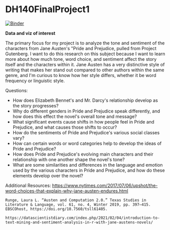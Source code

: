 # DH140FinalProject1

<div class="alert alert-info">
    
[![Binder](https://mybinder.org/badge_logo.svg)](https://mybinder.org/v2/gh/choievelyn3/DH140FInalProject/HEAD)

**Data and viz of interest**
    
   The primary focus for my project is to analyze the tone and sentiment of the characters from Jane Austen's "Pride and Prejudice, pulled from Project Gutenberg. I want to do this research on this subject because I want to learn more about how much tone, word choice, and sentiment affect the story itself and the characters within it. Jane Austen has a very distinctive style of writing that makes her stand out compared to other authors within the same genre, and I'm curious to know how her style differs, whether it be word frequency or linguistic style.
    
Questions:
    
- How does Elizabeth Bennet's and Mr. Darcy's relationship develop as the story progresses? 
- Why do different genders in Pride and Prejudice speak differently, and how does this effect the novel's overall tone and message? 
- What significant events cause shifts in how people feel in Pride and Prejudice, and what causes those shifts to occur? 
- How do the sentiments of Pride and Prejudice's various social classes vary? 
- How can certain words or word categories help to develop the ideas of Pride and Prejudice? 
- How does Pride and Prejudice's evolving main characters and their relationship with one another shape the novel's tone? 
- What are some similarities and differences in the language and emotion used by the various characters in Pride and Prejudice, and how do these elements develop over the novel?
    

Additional Resources:
    https://www.nytimes.com/2017/07/06/upshot/the-word-choices-that-explain-why-jane-austen-endures.html

    Runge, Laura L. “Austen and Computation 2.0.” Texas Studies in Literature & Language, vol. 61, no. 4, Winter 2019, pp. 397–415. EBSCOhost, https://doi.org/10.7560/tsll61405.

    https://datascientistdiary.com/index.php/2021/02/04/introduction-to-text-mining-and-sentiment-analysis-in-r-with-jane-austens-novels/


</div>